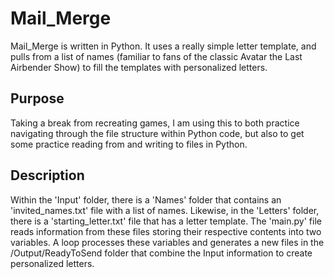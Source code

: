 # Mail_Merge
Mail_Merge is written in Python. It uses a really simple letter template, and pulls from a list of names (familiar to fans of the classic Avatar the Last Airbender Show) to fill the templates with personalized letters.

## Purpose
Taking a break from recreating games, I am using this to both practice navigating through the file structure within Python code, but also to get some practice reading from and writing to files in Python.

## Description
Within the 'Input' folder, there is a 'Names' folder that contains an 'invited_names.txt' file with a list of names. Likewise, in the 'Letters' folder, there is a 'starting_letter.txt' file that has a letter template. The 'main.py' file reads information from these files storing their respective contents into two variables. A loop processes these variables and generates a new files in the /Output/ReadyToSend folder that combine the Input information to create personalized letters.